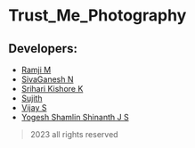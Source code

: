 # Trust_Me_Photography
## Developers:
+ [Ramji M](https://github.com/Ramji214)
+ [SivaGanesh N](https://github.com/Sivag1203)
+ [Srihari Kishore K](https://github.com/SrihariKishoreK)
+ [Sujith](https://github.com/SUJITH-3)
+ [Vijay S](https://github.com/vijayprashant)
+ [Yogesh Shamlin Shinanth J S](https://github.com/YOGESHnick)

>2023
> all rights reserved


